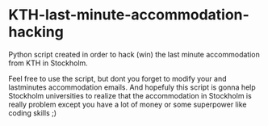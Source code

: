 KTH-last-minute-accommodation-hacking
=====================================

Python script created in order to hack (win) the last minute accommodation from KTH in Stockholm.

Feel free to use the script, but dont you forget to modify your and lastminutes accommodation emails. And hopefuly this script is gonna help Stockholm universities to realize that the accommodation in Stockholm is really problem except you have a lot of money or some superpower like coding skills ;)
